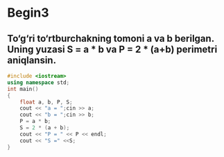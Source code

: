 # Begin3
## To‘g‘ri to‘rtburchakning tomoni a va b berilgan. Uning yuzasi S = a * b va P = 2 * (a+b) perimetri aniqlansin.
```cpp
#include <iostream>
using namespace std;
int main()
{
	float a, b, P, S;
	cout << "a = ";cin >> a;
	cout << "b = ";cin >> b;
	P = a * b;
	S = 2 * (a + b);
	cout << "P = " << P << endl;
	cout << "S =" <<S;
}
```
